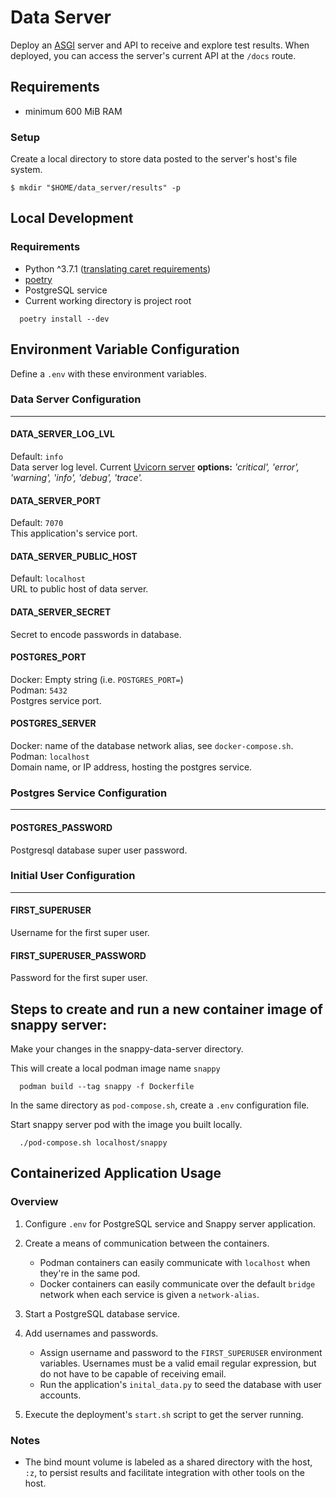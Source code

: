 # Data Server

Deploy an [ASGI](https://asgi.readthedocs.io/en/latest/introduction.html) server and API to receive and explore test results. When deployed, you can access the server's current API at the `/docs` route.


## Requirements

* minimum 600 MiB RAM

### Setup

Create a local directory to store data posted to the server's host's file system.

```shell
$ mkdir "$HOME/data_server/results" -p
```

## Local Development

### Requirements

* Python ^3.7.1 ([translating caret requirements](https://python-poetry.org/docs/versions/))
* [poetry](https://python-poetry.org/docs/#installation)
* PostgreSQL service
* Current working directory is project root

```shell
  poetry install --dev
```

## Environment Variable Configuration

Define a `.env` with these environment variables.

### Data Server Configuration

---

#### DATA_SERVER_LOG_LVL
Default: `info`  
Data server log level. Current [Uvicorn server](https://www.uvicorn.org) **options:** *'critical', 'error', 'warning', 'info', 'debug', 'trace'.*

#### DATA_SERVER_PORT
Default: `7070`  
This application's service port.

#### DATA_SERVER_PUBLIC_HOST
Default: `localhost`  
URL to public host of data server.

#### DATA_SERVER_SECRET
Secret to encode passwords in database.

#### POSTGRES_PORT
Docker: Empty string  (i.e. `POSTGRES_PORT=`)  
Podman: `5432`  
Postgres service port. 

#### POSTGRES_SERVER
Docker: name of the database network alias, see `docker-compose.sh`.  
Podman: `localhost`  
Domain name, or IP address, hosting the postgres service.

### Postgres Service Configuration

---

#### POSTGRES_PASSWORD
Postgresql database super user password.

### Initial User Configuration

---

#### FIRST_SUPERUSER
Username for the first super user.

#### FIRST_SUPERUSER_PASSWORD
Password for the first super user.


## Steps to create and run a new container image of snappy server: 

Make your changes in the snappy-data-server directory.

This will create a local podman image name `snappy`

```shell
  podman build --tag snappy -f Dockerfile
```
  
In the same directory as `pod-compose.sh`, create a `.env` configuration file.

Start snappy server pod with the image you built locally.

```shell  
  ./pod-compose.sh localhost/snappy
```

## Containerized Application Usage

### Overview

1. Configure `.env` for PostgreSQL service and Snappy server application.

2. Create a means of communication between the containers.
    * Podman containers can easily communicate with `localhost` when they're in the same pod.
    * Docker containers can easily communicate over the default `bridge` network when each service is given a `network-alias`.

3. Start a PostgreSQL database service.

4. Add usernames and passwords. 
    * Assign username and password to the `FIRST_SUPERUSER` environment variables. Usernames must be a valid email regular expression, but do not have to be capable of receiving email.
    * Run the application's `inital_data.py` to seed the database with user accounts. 

5. Execute the deployment's `start.sh` script to get the server running.

### Notes

* The bind mount volume is labeled as a shared directory with the host, `:z`, to persist results and facilitate integration with other tools on the host.




